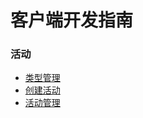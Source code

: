 # 客户端开发指南

### 活动
- [类型管理](client/typeManage)
- [创建活动](client/creatActivity)
- [活动管理](client/activityManage)

